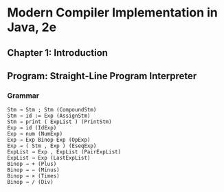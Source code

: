 # Modern Compiler Implementation in Java, 2e
## Chapter 1: Introduction
## Program: Straight-Line Program Interpreter
### Grammar
```
Stm → Stm ; Stm (CompoundStm)
Stm → id := Exp (AssignStm)
Stm → print ( ExpList ) (PrintStm)
Exp → id (IdExp)
Exp → num (NumExp)
Exp → Exp Binop Exp (OpExp)
Exp → ( Stm , Exp ) (EseqExp)
ExpList → Exp , ExpList (PairExpList)
ExpList → Exp (LastExpList)
Binop → + (Plus)
Binop → − (Minus)
Binop → × (Times)
Binop → / (Div)
```
